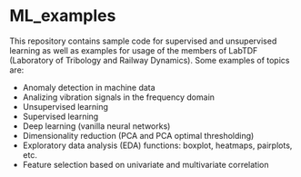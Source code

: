 # ML_examples

This repository contains sample code for supervised and unsupervised learning as well as examples for usage of the members of LabTDF (Laboratory of Tribology and Railway Dynamics). Some examples of topics are:

- Anomaly detection in machine data
- Analizing vibration signals in the frequency domain
- Unsupervised learning 
- Supervised learning
- Deep learning (vanilla neural networks)
- Dimensionality reduction (PCA and PCA optimal thresholding)
- Exploratory data analysis (EDA) functions: boxplot, heatmaps, pairplots, etc.
- Feature selection based on univariate and multivariate correlation
